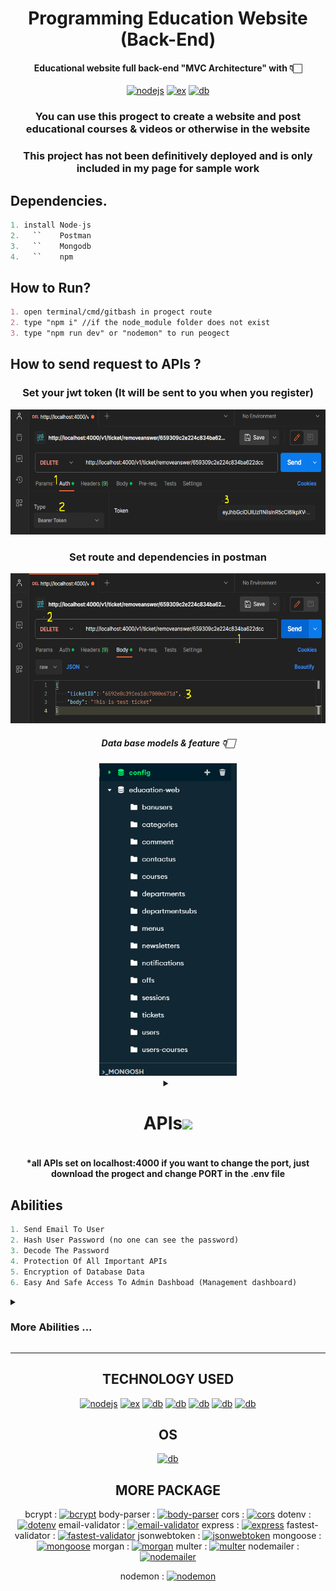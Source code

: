 <div align="center">
 
 # Programming Education Website (Back-End)
 #### Educational website full back-end "MVC Architecture" with 👇🏻
 [![nodejs](https://img.shields.io/badge/Node%20js-339933?style=for-the-badge&logo=nodedotjs&logoColor=white)](https://nodejs.org/docs/latest/api/)
 [![ex](https://img.shields.io/badge/Express%20js-000000?style=for-the-badge&logo=express&logoColor=white)](https://expressjs.com/)
 [![db](https://img.shields.io/badge/MongoDB-4EA94B?style=for-the-badge&logo=mongodb&logoColor=white)](https://www.mongodb.com/)

### You can use this progect to create a website and post educational courses & videos or otherwise in the website 
### This project has not been definitively deployed and is only included in my page for sample work

<div align="left">
 
  ## Dependencies.
  ``` py
 1. install Node-js
 2.   ``    Postman
 3.   ``    Mongodb
 4.   ``    npm
 ```
 ## How to Run?
 ``` md
 1. open terminal/cmd/gitbash in progect route
 2. type "npm i" //if the node_module folder does not exist
 3. type "npm run dev" or "nodemon" to run peogect
```
  ## How to send request to APIs ?
  
  <div align="center">
  
### Set your jwt token (It will be sent to you when you register)
    
<img src="./public/info/auth.png" weight="100px" height="200px">

### Set route and dependencies in postman

<img src="./public/info/postman.png" weight="100px" height="240px">


##### Data base models & feature 👇🏻
<img src="./public/info/models.png" height="500px">


  <details>
<summary><h1>APIs<img src="https://user-images.githubusercontent.com/74038190/212284087-bbe7e430-757e-4901-90bf-4cd2ce3e1852.gif" width="40px" /></h1></summary>

``` py


POST   http://localhost:4000/v1/auth/register {UserName, Password, confirmPassword, email, PhoneNum}
POST   http://localhost:4000/v1/auth/login {identifeir , password}
GET    http://localhost:4000/v1/auth/getme  Middlewares: Auth  


POST   http://localhost:4000/v1/categories/set  Middlewares: Auth, Admin {title, href}    
GET    http://localhost:4000/v1/categories/getOne/:id 
GET    http://localhost:4000/v1/categories/getOne/:id 
DELETE http://localhost:4000/v1/categories/removeOne/:id    Middlewares: Auth, Admin


POST   http://localhost:4000/v1/courses/add    Middlewares: Auth, Admin, Multer {title, description, price, href, cover , status, teacher, category, off, keywords} 
PUT    http://localhost:4000/v1/courses/update/:id    Middlewares: Auth, Admin, Multer {title, description, price, href, cover , status, teacher, category, off, keywords} 
DELETE http://localhost:4000/v1/courses/remove/:id  Middlewares: Auth, Admin
GET    http://localhost:4000/v1/courses/getAll/:category
GET    http://localhost:4000/v1/courses/get/:href   Middlewares: Auth 
GET    http://localhost:4000/v1/courses/related/:href   Middlewares: Auth 
GET    http://localhost:4000/v1/courses/popular Middlewares: Auth 
GET    http://localhost:4000/v1/courses/presell Middlewares: Auth 
GET    http://localhost:4000/v1/courses/getAllCourse/:category  Middlewares: Auth 
GET    http://localhost:4000/v1/courses/all Middlewares: Auth 


POST   http://localhost:4000/v1/comments/create Middlewares: Auth  {body, course, :score}
DELETE http://localhost:4000/v1/comments/remove/:id Middlewares: Auth, Admin
PUT    http://localhost:4000/v1/comments/accept/:id Middlewares: Auth, Admin
PUT    http://localhost:4000/v1/comments/reject/:id Middlewares: Auth, Admin
POST   http://localhost:4000/v1/comments/answer/:id Middlewares: Auth, Admin {body}
GET    http://localhost:4000/v1/comments/getAll Middlewares: Auth, Admin


POST   http://localhost:4000/v1/contactus/set   Middlewares: Auth  {body}
GET    http://localhost:4000/v1/contactus/all   Middlewares: Auth, Admin
DELETE http://localhost:4000/v1/contactus/remove/:id    Middlewares: Auth, Admin
POST   http://localhost:4000/v1/contactus/all   Middlewares: Auth, Admin {email, answer}


POST   http://localhost:4000/v1/menu/set    Middlewares: Auth, Admin {title, href}
GET    http://localhost:4000/v1/menu/getall Middlewares: Auth 
POST   http://localhost:4000/v1/menu/setsub/:parentID   Middlewares: Auth, Admin {title, href}
DELETE http://localhost:4000/v1/menu/remove/:id Middlewares: Auth, Admin
DELETE http://localhost:4000/v1/menu/removesub/:id  Middlewares: Auth, Admin


POST   http://localhost:4000/v1/newsletter/create   Middlewares: Auth  {email}
GET    http://localhost:4000/v1/newsletter/getAll   Middlewares: Auth, Admin


POST   http://localhost:4000/v1/notification/send   Middlewares: Auth, Admin {message, adminID}
GET    http://localhost:4000/v1/notification/get    Middlewares: Auth, Admin 
GET    http://localhost:4000/v1/notification/getAll Middlewares: Auth, Admin 


POST   http://localhost:4000/v1/off/create  Middlewares: Auth, Admin {code, percent, course, count}
GET    http://localhost:4000/v1/off/getAll  Middlewares: Auth, Admin
PUT    http://localhost:4000/v1/off/settoall    Middlewares: Auth, Admin {off}
PUT    http://localhost:4000/v1/off/use/:code   Middlewares: Auth, Admin {course}
DELETE http://localhost:4000/v1/off/remove/:code    Middlewares: Auth, Admin 


GET    http://localhost:4000/v1/search/:keyword Middlewares: Auth  


POST   http://localhost:4000/v1/department/add  Middlewares: Auth, Admin {title}
GET    http://localhost:4000/v1/department/getall   Middlewares: Auth 
DELETE http://localhost:4000/v1/department/remove/:id   Middlewares: Auth, Admin 
POST   http://localhost:4000/v1/department/addsub/:parent   Middlewares: Auth, Admin {body}
GET    http://localhost:4000/v1/department/getsubs  Middlewares: Auth 
DELETE http://localhost:4000/v1/department/removesub/:id    Middlewares: Auth, Admin


PUT    http://localhost:4000/v1/users/banUser/:id'  Middlewares: Auth, Admin
GET    http://localhost:4000/v1/users/getall'   Middlewares: Auth, Admin
DELETE http://localhost:4000/v1/users/remove/:id'   Middlewares: Auth, Admin
PUT    http://localhost:4000/v1/users/makeadmin/:id'    Middlewares: Auth, Admin
PUT    http://localhost:4000/v1/users/humiliationToUser/:id'    Middlewares: Auth, Admin
PUT    http://localhost:4000/v1/users/changeInfo'   Middlewares: Auth, Admin {UserName, Password,confirmPassword, email, PhoneNum, }


POST   http://localhost:4000/v1/ticket/create'  Middlewares: Auth  { departmentID, departmentSubID, course, body, priority }
GET    http://localhost:4000/v1/ticket/getall'  Middlewares: Auth, Admin
GET    http://localhost:4000/v1/ticket/myTickets'   Middlewares: Auth  
POST   http://localhost:4000/v1/ticket/answer'  Middlewares: Auth, Admin {body, ticketID}
GET    http://localhost:4000/v1/ticket/:id/answer'  Middlewares: Auth, Admin 
DELETE http://localhost:4000/v1/ticket/remove/:id'  Middlewares: Auth, Admin 
DELETE http://localhost:4000/v1/ticket/removeAnswer/:id'    Middlewares: Auth, Admin 


```
  </details>

####  *all APIs set on localhost:4000 if you want to change the port, just download the progect and change PORT in the .env file

<div align="left">
 
## Abilities 

``` py
1. Send Email To User
2. Hash User Password (no one can see the password)
3. Decode The Password
4. Protection Of All Important APIs
5. Encryption of Database Data
6. Easy And Safe Access To Admin Dashboad (Management dashboard)

```
  <details>
<summary><h3>More Abilities ... </h3></summary>

``` py
1.  Signin
2.  Login
3.  GetUserProfile
4.  ManagementOfCategories
5.  ManagementOfComments
6.  ContactUs
7.  ManagementOfCourses
8.  ManagementOfDepartments
9.  ManagementOfSubDepartments
10. ManagementOfMenu
11. ManagementOfSunMenu
12. JoinToNewsletter
13. ManagementOfNotifications
14. ManagementOfOffOnCourses
15. Search
16. SendTicketToSupport
17. ManagementOfUsers
```
   
 </details>

---
  
<div align="center">

## TECHNOLOGY USED

 [![nodejs](https://img.shields.io/badge/Node%20js-339933?style=for-the-badge&logo=nodedotjs&logoColor=white)](https://github.com/Ali-Script)
 [![ex](https://img.shields.io/badge/Express%20js-000000?style=for-the-badge&logo=express&logoColor=white)](https://github.com/Ali-Script)
 [![db](https://img.shields.io/badge/MongoDB-4EA94B?style=for-the-badge&logo=mongodb&logoColor=white)](https://github.com/Ali-Script)
 [![db](https://img.shields.io/badge/GIT-E44C30?style=for-the-badge&logo=git&logoColor=white)](https://github.com/Ali-Script)
 [![db](https://img.shields.io/badge/JavaScript-323330?style=for-the-badge&logo=javascript&logoColor=F7DF1E)](https://github.com/Ali-Script)
 [![db](https://img.shields.io/badge/npm-CB3837?style=for-the-badge&logo=npm&logoColor=white)](https://github.com/Ali-Script)
 [![db](https://img.shields.io/badge/json-5E5C5C?style=for-the-badge&logo=json&logoColor=white)](https://github.com/Ali-Script)

## OS

 [![db](https://img.shields.io/badge/Windows-0078D6?style=for-the-badge&logo=windows&logoColor=white)](https://github.com/Ali-Script)

 ## MORE PACKAGE
 
 bcrypt : [![bcrypt](https://img.shields.io/npm/dw/bcrypt)](https://github.com/Ali-Script)
 body-parser : [![body-parser](https://img.shields.io/npm/dw/body-parser)](https://github.com/Ali-Script)
 cors : [![cors](https://img.shields.io/npm/dw/cors)](https://github.com/Ali-Script)
 dotenv : [![dotenv](https://img.shields.io/npm/dw/dotenv)](https://github.com/Ali-Script)
 email-validator : [![email-validator](https://img.shields.io/npm/dw/email-validator)](https://github.com/Ali-Script)
 express : [![express](https://img.shields.io/npm/dw/express)](https://github.com/Ali-Script)
 fastest-validator : [![fastest-validator](https://img.shields.io/npm/dw/fastest-validator)](https://github.com/Ali-Script)
 jsonwebtoken : [![jsonwebtoken](https://img.shields.io/npm/dw/jsonwebtoken)](https://github.com/Ali-Script)
 mongoose : [![mongoose](https://img.shields.io/npm/dw/mongoose)](https://github.com/Ali-Script)
 morgan : [![morgan](https://img.shields.io/npm/dw/morgan)](https://github.com/Ali-Script)
 multer : [![multer](https://img.shields.io/npm/dw/multer)](https://github.com/Ali-Script)
 nodemailer : [![nodemailer](https://img.shields.io/npm/dw/nodemailer)](https://github.com/Ali-Script)
 
 nodemon : [![nodemon](https://img.shields.io/npm/dw/nodemon)](https://github.com/Ali-Script)
